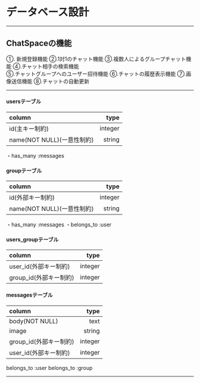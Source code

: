 # データベース設計

---

## ChatSpaceの機能
①. 新規登録機能   ②.1対1のチャット機能 ③.複数人によるグループチャット機能 ④.チャット相手の検索機能   
⑤.チャットグループへのユーザー招待機能 ⑥.チャットの履歴表示機能 ⑦.画像送信機能 ⑧.チャットの自動更新

---

#### usersテーブル

| column                  |    type     |
|:------------------------|------------:|
| id(主キー制約)            |      integer|
| name(NOT NULL)(一意性制約)|      string |

・has_many :messages 

#### groupテーブル

| column                    |    type     |
|:--------------------------|------------:|
| id(外部キー制約)            |     integer |
| name(NOT NULL)(一意性制約)  |      string |

・has_many :messages ・belongs_to :user

#### users_groupテーブル

| column               |    type     |
|:---------------------|------------:|
| user_id(外部キー制約)   |     integer |
| group_id(外部キー制約)  |     integer |



#### messagesテーブル

| column               |    type     |
|:---------------------|------------:|
| body(NOT NULL)       |        text |
| image                |      string |
| group_id(外部キー制約)  |     integer |
| user_id(外部キー制約)   |     integer |


belongs_to :user belongs_to :group

---
